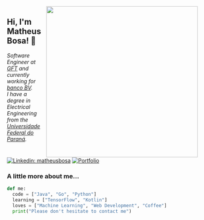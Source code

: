 <img align='right' src="https://media.giphy.com/media/YknAouVrcbkiDvWUOR/giphy.gif" width="400">
<h2> Hi, I'm Matheus Bosa! 👋 </h2>

<p><em>Software Engineer at <a href="https://www.gft.com/">GFT</a> and currently working for <a href="https://www.bancobv.com.br/">banco BV</a>.
<br />
I have a degree in Electrical Engineering from the <a href="https://www.ufpr.br">Universidade Federal do Paraná</a>.
</em></p>

[![Linkedin: matheusbosa](https://img.shields.io/badge/-matheusbosa-blue?style=flat-square&logo=Linkedin&logoColor=white&link=https://www.linkedin.com/in/matheusbosa/)](https://www.linkedin.com/in/matheusbosa/)
[![Portfolio](https://img.shields.io/github/followers/bosamatheus?label=follow&style=social)](https://bosamatheus.github.io/)

### A little more about me...  

```python
def me:
  code = ["Java", "Go", "Python"]
  learning = ["TensorFlow", "Kotlin"]
  loves = ["Machine Learning", "Web Development", "Coffee"]
  print("Please don't hesitate to contact me")
```
